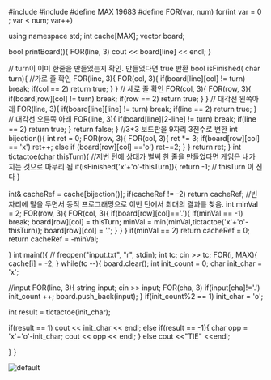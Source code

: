 #include <iostream>
#include <vector>
#define MAX 19683
#define FOR(var, num) for(int var = 0 ; var < num; var++)

using namespace std;
int cache[MAX];
vector<string> board;

bool printBoard(){
FOR(line, 3)
 cout << board[line] << endl;
}

// turn이 이미 한줄을 만들었는지 확인. 만들었다면 true 반환
bool isFinished( char turn){
//가로 줄 확인
 FOR(line, 3){
FOR(col, 3){
if(board[line][col] != turn) break;
if(col == 2) return true;
 }
 }
// 세로 줄 확인
 FOR(col, 3){
FOR(row, 3){
if(board[row][col] != turn) break;
if(row == 2) return true;
 }
 }
// 대각선 왼쪽아래
 FOR(line, 3){
if(board[line][line] != turn) break;
if(line == 2) return true;
 }
// 대각선 오른쪽 아래
 FOR(line, 3){
if(board[line][2-line] != turn) break;
if(line == 2) return true;
 }
return false;
}
//3*3 보드판을 9자리 3진수로 변환 
int bijection(){
int ret = 0;
FOR(row, 3){
FOR(col, 3){
 ret *= 3;
if(board[row][col] == 'x') ret++;
else if (board[row][col] =='o') ret+=2;
 }
 }
return ret;
}
int tictactoe(char thisTurn){
//저번 턴에 상대가 벌써 한 줄을 만들었다면 게임은 내가 지는 것으로 마무리 됨
 if(isFinished('x'+'o'-thisTurn)){
return -1; // thisTurn 이 진다
 }

int& cacheRef = cache[bijection()];
if(cacheRef != -2) return cacheRef;
//빈 자리에 말을 두면서 동적 프로그래밍으로 이번 턴에서 최대의 결과를 찾음.
 int minVal = 2;
FOR(row, 3){
FOR(col, 3){
if(board[row][col]=='.'){
if(minVal == -1) break;
 board[row][col] = thisTurn;
 minVal = min(minVal,tictactoe('x'+'o'-thisTurn));
 board[row][col] = '.';
 }
 }
 }
if(minVal == 2) return cacheRef = 0;
return cacheRef = -minVal;

}
int main(){
// freopen("input.txt", "r", stdin);
 int tc;
 cin >> tc;
FOR(i, MAX){
 cache[i] = -2;
 }
while(tc --){
 board.clear();
int init_count = 0;
char init_char = 'x';

//input
 FOR(line, 3){
string input;
 cin >> input;
FOR(cha, 3)
if(input[cha]!='.') init_count ++;
 board.push_back(input);
 }
if(init_count%2 == 1) init_char = 'o';

int result = tictactoe(init_char);

if(result == 1) cout << init_char << endl;
else if(result == -1){
char opp = 'x'+'o'-init_char;
 cout << opp << endl;
 }
else cout <<"TIE" <<endl;

 }
}

![default](https://user-images.githubusercontent.com/43839951/50739354-70abb500-1222-11e9-8c78-27e0454a3d45.JPG)
